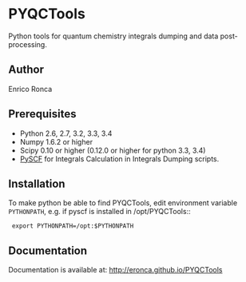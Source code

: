 PYQCTools
=====

Python tools for quantum chemistry integrals dumping and data post-processing.

Author
-------

Enrico Ronca

Prerequisites
--------------
- Python 2.6, 2.7, 3.2, 3.3, 3.4
- Numpy 1.6.2 or higher
- Scipy 0.10 or higher (0.12.0 or higher for python 3.3, 3.4)
- [PySCF](https://github.com/sunqm/pyscf) for Integrals Calculation in Integrals Dumping scripts.

Installation
--------------

To make python be able to find PYQCTools, edit environment variable `PYTHONPATH`, 
e.g. if pyscf is installed in /opt/PYQCTools::

     export PYTHONPATH=/opt:$PYTHONPATH

Documentation
--------------

Documentation is available at: http://eronca.github.io/PYQCTools
